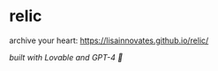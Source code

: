 # relic

archive your heart: https://lisainnovates.github.io/relic/

*built with Lovable and GPT-4 🤖*
